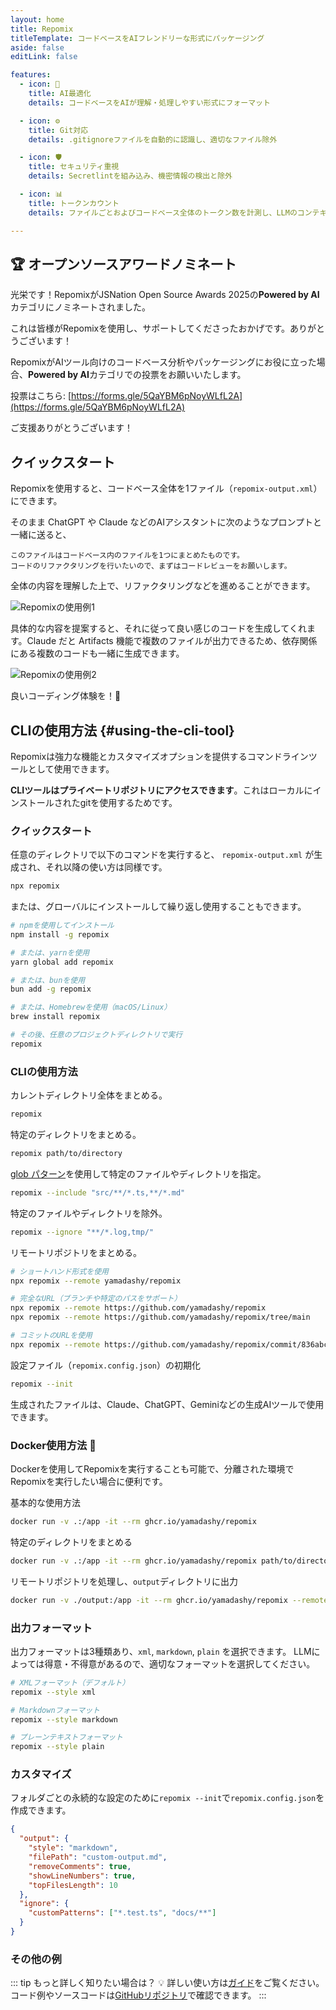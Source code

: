 ```yaml
---
layout: home
title: Repomix
titleTemplate: コードベースをAIフレンドリーな形式にパッケージング
aside: false
editLink: false

features:
  - icon: 🤖
    title: AI最適化
    details: コードベースをAIが理解・処理しやすい形式にフォーマット

  - icon: ⚙️
    title: Git対応
    details: .gitignoreファイルを自動的に認識し、適切なファイル除外

  - icon: 🛡️
    title: セキュリティ重視
    details: Secretlintを組み込み、機密情報の検出と除外

  - icon: 📊
    title: トークンカウント
    details: ファイルごとおよびコードベース全体のトークン数を計測し、LLMのコンテキスト制限に対応

---
```


<div class="cli-section">

## 🏆 オープンソースアワードノミネート

光栄です！RepomixがJSNation Open Source Awards 2025の**Powered by AI**カテゴリにノミネートされました。

これは皆様がRepomixを使用し、サポートしてくださったおかげです。ありがとうございます！

RepomixがAIツール向けのコードベース分析やパッケージングにお役に立った場合、**Powered by AI**カテゴリでの投票をお願いいたします。

投票はこちら: [https://forms.gle/5QaYBM6pNoyWLfL2A](https://forms.gle/5QaYBM6pNoyWLfL2A)

ご支援ありがとうございます！

## クイックスタート

Repomixを使用すると、コードベース全体を1ファイル（`repomix-output.xml`）にできます。

そのまま ChatGPT や Claude などのAIアシスタントに次のようなプロンプトと一緒に送ると、

```
このファイルはコードベース内のファイルを1つにまとめたものです。
コードのリファクタリングを行いたいので、まずはコードレビューをお願いします。
```

全体の内容を理解した上で、リファクタリングなどを進めることができます。

![Repomixの使用例1](/images/docs/repomix-file-usage-1.png)

具体的な内容を提案すると、それに従って良い感じのコードを生成してくれます。Claude だと Artifacts 機能で複数のファイルが出力できるため、依存関係にある複数のコードも一緒に生成できます。

![Repomixの使用例2](/images/docs/repomix-file-usage-2.png)

良いコーディング体験を！🚀

## CLIの使用方法 {#using-the-cli-tool}

Repomixは強力な機能とカスタマイズオプションを提供するコマンドラインツールとして使用できます。

**CLIツールはプライベートリポジトリにアクセスできます**。これはローカルにインストールされたgitを使用するためです。

### クイックスタート

任意のディレクトリで以下のコマンドを実行すると、 `repomix-output.xml` が生成され、それ以降の使い方は同様です。

```bash
npx repomix
```

または、グローバルにインストールして繰り返し使用することもできます。

```bash
# npmを使用してインストール
npm install -g repomix

# または、yarnを使用
yarn global add repomix

# または、bunを使用
bun add -g repomix

# または、Homebrewを使用（macOS/Linux）
brew install repomix

# その後、任意のプロジェクトディレクトリで実行
repomix
```


### CLIの使用方法

カレントディレクトリ全体をまとめる。

```bash
repomix
```

特定のディレクトリをまとめる。

```bash
repomix path/to/directory
```

[glob パターン](https://github.com/mrmlnc/fast-glob?tab=readme-ov-file#pattern-syntax)を使用して特定のファイルやディレクトリを指定。

```bash
repomix --include "src/**/*.ts,**/*.md"
```

特定のファイルやディレクトリを除外。

```bash
repomix --ignore "**/*.log,tmp/"
```

リモートリポジトリをまとめる。

```bash
# ショートハンド形式を使用
npx repomix --remote yamadashy/repomix

# 完全なURL（ブランチや特定のパスをサポート）
npx repomix --remote https://github.com/yamadashy/repomix
npx repomix --remote https://github.com/yamadashy/repomix/tree/main

# コミットのURLを使用
npx repomix --remote https://github.com/yamadashy/repomix/commit/836abcd7335137228ad77feb28655d85712680f1
```

設定ファイル（`repomix.config.json`）の初期化

```bash
repomix --init
```

生成されたファイルは、Claude、ChatGPT、Geminiなどの生成AIツールで使用できます。

### Docker使用方法 🐳

Dockerを使用してRepomixを実行することも可能で、分離された環境でRepomixを実行したい場合に便利です。

基本的な使用方法

```bash
docker run -v .:/app -it --rm ghcr.io/yamadashy/repomix
```

特定のディレクトリをまとめる
```bash
docker run -v .:/app -it --rm ghcr.io/yamadashy/repomix path/to/directory
```

リモートリポジトリを処理し、`output`ディレクトリに出力

```bash
docker run -v ./output:/app -it --rm ghcr.io/yamadashy/repomix --remote https://github.com/yamadashy/repomix
```

### 出力フォーマット

出力フォーマットは3種類あり、`xml`, `markdown`, `plain` を選択できます。
LLMによっては得意・不得意があるので、適切なフォーマットを選択してください。

```bash
# XMLフォーマット（デフォルト）
repomix --style xml

# Markdownフォーマット
repomix --style markdown

# プレーンテキストフォーマット
repomix --style plain
```

### カスタマイズ

フォルダごとの永続的な設定のために`repomix --init`で`repomix.config.json`を作成できます。

```json
{
  "output": {
    "style": "markdown",
    "filePath": "custom-output.md",
    "removeComments": true,
    "showLineNumbers": true,
    "topFilesLength": 10
  },
  "ignore": {
    "customPatterns": ["*.test.ts", "docs/**"]
  }
}
```

### その他の例
::: tip もっと詳しく知りたい場合は？ 💡
詳しい使い方は[ガイド](./guide/)をご覧ください。コード例やソースコードは[GitHubリポジトリ](https://github.com/yamadashy/repomix)で確認できます。
:::

</div>
